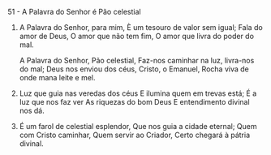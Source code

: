 51 - A Palavra do Senhor é Pão celestial

1. A Palavra do Senhor, para mim,
   È um tesouro de valor sem igual;
   Fala do amor de Deus,
   O amor que não tem fim,
   O amor que livra do poder do mal.

   A Palavra do Senhor, Pão celestial,
   Faz-nos caminhar na luz, livra-nos do mal;
   Deus nos enviou dos céus, Cristo, o Emanuel,
   Rocha viva de onde mana leite e mel.

2. Luz que guia nas veredas dos céus
   E ilumina quem em trevas está;
   É a luz que nos faz ver
   As riquezas do bom Deus
   E entendimento divinal nos dá.

3. É um farol de celestial esplendor,
   Que nos guia a cidade eternal;
   Quem com Cristo caminhar,
   Quem servir ao Criador,
   Certo chegará à pátria divinal.
